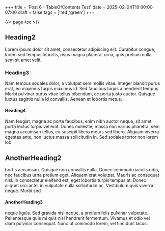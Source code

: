 +++
title = 'Post 6 - TableOfContents Test'
date = 2025-02-04T10:00:00-07:00
draft = false
tags = ['red','green']
+++

{{< page-toc >}}

## Heading2
Lorem ipsum dolor sit amet, consectetur adipiscing elit. Curabitur congue, lorem sed tempus lobortis, risus magna placerat urna, quis pretium nulla sem sit amet velit.
### Heading3
Nam tempus sodales dolor, a volutpat sem mollis vitae. Integer blandit purus erat, eu maximus turpis maximus id. Sed faucibus turpis a hendrerit tempus. Morbi pulvinar purus vitae tellus bibendum, ac porta justo auctor. Quisque luctus sagittis nulla id convallis. Aenean et lobortis metus. 
#### Heading4
Nam feugiat, magna ac porta faucibus, enim nibh auctor neque, sit amet porta lectus turpis vel erat. Donec molestie, massa non varius pharetra, sem magna accumsan tellus, eu suscipit libero metus sed libero. Aliquam viverra egestas ante, non luctus massa sollicitudin in. Sed sodales tortor non lorem lob
## AnotherHeading2
bortis accumsan. Quisque non convallis nulla. Donec commodo iaculis odio, nec faucibus urna pretium eget. Aliquam erat volutpat. Mauris ac consequat nisl. In consectetur eleifend est, eget lobortis turpis tempus at. Donec aliquet orci ante, in vulputate nulla sollicitudin ac. Vestibulum quis viverra neque. Morbi sed
#### AnotherHeading3
neque ligula. Sed gravida nisl neque, a pretium felis pulvinar vulputate. Pellentesque quis mi quis nisl hendrerit fermentum. Vivamus et odio vel diam pulvinar consequat. Nunc ut commodo lorem, vel tincidunt lacus. 